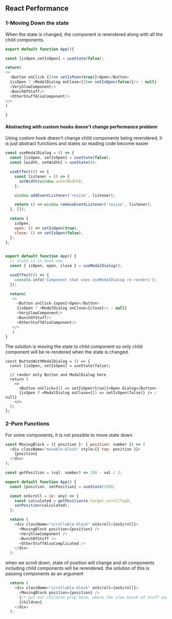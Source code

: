 ## React Performance

### 1-Moving Down the state

When the state is changed, the component is rerendered along with all the child components.

```javascript
export default function App(){

const [isOpen,setIsOpen] = useState(false);

return(
<>
  <Button onClick-{()=> setIsPoen(true)}>Open</Button>
  {isOpen ? <ModelDialog onClose={()=> setIsOpen(false)}/> : null}
  <VerySlowComponent/>
  <BunchOfStuff/>
  <OtherStuffAlsoComponent/>
</>
)

}
```
#### Abstracting with custom hooks doesn't change performance problem

Using custom hook doesn't change child components being rerendered, it is just abstract functions and states so reading code become easier

```javascript
const useModalDialog = () => {
  const [isOpen, setIsOpen] = useState(false);
  const [width, setWidth] = useState(0);

  useEffect(() => {
    const listener = () => {
      setWidth(window.outerWidth);
    };

    window.addEventListener('resize', listener);

    return () => window.removeEventListener('resize', listener);
  }, []);

  return {
    isOpen,
    open: () => setIsOpen(true),
    close: () => setIsOpen(false),
  };
};


export default function App() {
  // state is in hook now
  const { isOpen, open, close } = useModalDialog();

  useEffect(() => {
    console.info('Component that uses useModalDialog re-renders');
  });

  return(
   <>
     <Button onClick-{open}>Open</Button>
     {isOpen ? <ModelDialog onClose={close}/> : null}
     <VerySlowComponent/>
     <BunchOfStuff/>
     <OtherStuffAlsoComponent/>
   </>
   )
}
```
The solution is moving the state to child component so only child component will be re-rendered when the state is changed.

```
const ButtonWithModalDialog = () => {
  const [isOpen, setIsOpen] = useState(false);

  // render only Button and ModalDialog here
  return (
    <>
      <Button onClick={() => setIsOpen(true)}>Open dialog</Button>
      {isOpen ? <ModalDialog onClose={() => setIsOpen(false)} /> : null}
    </>
  );
};
```
### 2-Pure Functions

For some components, it is not possible to move state down

```javascript
const MovingBlock = ({ position }: { position: number }) => (
  <div className="movable-block" style={{ top: position }}>
    {position}
  </div>
);

const getPosition = (val: number) => 150 - val / 2;

export default function App() {
  const [position, setPosition] = useState(150);

  const onScroll = (e: any) => {
    const calculated = getPosition(e.target.scrollTop);
    setPosition(calculated);
  };

  return (
    <div className="scrollable-block" onScroll={onScroll}>
      <MovingBlock position={position} />
      <VerySlowComponent />
      <BunchOfStuff />
      <OtherStuffAlsoComplicated />
    </div>
  );
```
when we scroll down, state of position will change and all components including child components will be rerendered. the solution of this is passing components as an argument 

```javascript
  return (
    <div className="scrollable-block" onScroll={onScroll}>
      <MovingBlock position={position} />
      {/* put our children prop here, where the slow bunch of stuff used to be */}
      {children}
    </div>
  );
```

